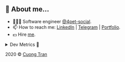 ## 🦄 About me...

- 🧑🏻‍💻 Software engineer [@4pet-social](https://github.com/4pet-social).
- 📫 How to reach me: [LinkedIn](https://linkedin.com/in/103cuong) | [Telegram](https://t.me/cuong103) | [Portfolio](https://103cuong.github.io/).
- 💵 Hire [me](mailto:103cuong@gmail.com).

<details><summary>Dev Metrics 💅</summary>

<!--START_SECTION:waka-->
![Profile Views](http://img.shields.io/badge/Profile%20Views-45-blue)

![Lines of code](https://img.shields.io/badge/From%20Hello%20World%20I%27ve%20Written-17.6%20million%20lines%20of%20code-blue)

**🐱 My Github Data** 

> 🏆 2,117 Contributions in the Year 2020
 > 
> 📦 493.9 kB Used in Github's Storage 
 > 
> 💼 Opted to Hire
 > 
> 📜 149 Public Repositories
 > 
> 🔑 0 Private Repository 
 > 
**I'm a Night 🦉** 

```text
🌞 Morning    81 commits     ███░░░░░░░░░░░░░░░░░░░░░░   11.67% 
🌆 Daytime    212 commits    ███████░░░░░░░░░░░░░░░░░░   30.55% 
🌃 Evening    263 commits    █████████░░░░░░░░░░░░░░░░   37.9% 
🌙 Night      138 commits    █████░░░░░░░░░░░░░░░░░░░░   19.88%

```
📅 **I'm Most Productive on Thursday** 

```text
Monday       77 commits     ██░░░░░░░░░░░░░░░░░░░░░░░   11.1% 
Tuesday      102 commits    ███░░░░░░░░░░░░░░░░░░░░░░   14.7% 
Wednesday    78 commits     ██░░░░░░░░░░░░░░░░░░░░░░░   11.24% 
Thursday     144 commits    █████░░░░░░░░░░░░░░░░░░░░   20.75% 
Friday       87 commits     ███░░░░░░░░░░░░░░░░░░░░░░   12.54% 
Saturday     94 commits     ███░░░░░░░░░░░░░░░░░░░░░░   13.54% 
Sunday       112 commits    ████░░░░░░░░░░░░░░░░░░░░░   16.14%

```


📊 **This Week I Spent My Time On** 

```text
⌚︎ Time Zone: Asia/Ho_Chi_Minh

💬 Programming Languages: 
TypeScript               9 hrs 42 mins       █████████░░░░░░░░░░░░░░░░   36.1% 
Go                       9 hrs 25 mins       ████████░░░░░░░░░░░░░░░░░   35.07% 
YAML                     3 hrs 54 mins       ███░░░░░░░░░░░░░░░░░░░░░░   14.5% 
JSON                     1 hr 37 mins        █░░░░░░░░░░░░░░░░░░░░░░░░   6.06% 
Docker                   1 hr 1 min          █░░░░░░░░░░░░░░░░░░░░░░░░   3.84%

🔥 Editors: 
WebStorm                 12 hrs 8 mins       ███████████░░░░░░░░░░░░░░   45.14% 
GoLand                   8 hrs 50 mins       ████████░░░░░░░░░░░░░░░░░   32.85% 
VS Code                  5 hrs 55 mins       █████░░░░░░░░░░░░░░░░░░░░   22.01%

💻 Operating System: 
Linux                    16 hrs 39 mins      ███████████████░░░░░░░░░░   61.93% 
Mac                      10 hrs 14 mins      █████████░░░░░░░░░░░░░░░░   38.07%

```

**I Mostly Code in TypeScript** 

```text
TypeScript               45 repos            ███████████░░░░░░░░░░░░░░   46.39% 
JavaScript               24 repos            ██████░░░░░░░░░░░░░░░░░░░   24.74% 
Go                       14 repos            ███░░░░░░░░░░░░░░░░░░░░░░   14.43% 
Dockerfile               4 repos             █░░░░░░░░░░░░░░░░░░░░░░░░   4.12% 
Shell                    3 repos             ░░░░░░░░░░░░░░░░░░░░░░░░░   3.09%

```



<!--END_SECTION:waka-->
</details>

2020 © [Cuong Tran](https://github.com/103cuong)
